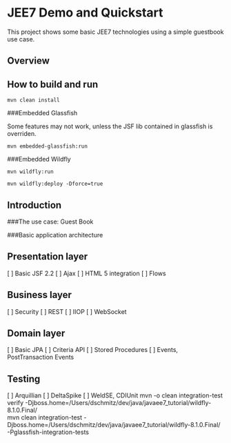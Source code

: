 JEE7 Demo and Quickstart
========================

This project shows some basic JEE7 technologies using a simple guestbook use case.

Overview
--------

How to build and run
--------------------
```
mvn clean install
```


###Embedded Glassfish

Some features may not work, unless the JSF lib contained in glassfish is overriden.
```
mvn embedded-glassfish:run
```


###Embedded Wildfly

```
mvn wildfly:run

mvn wildfly:deploy -Dforce=true
```

Introduction
------------

###The use case: Guest Book


###Basic application architecture


Presentation layer
------------------
[ ] Basic JSF 2.2
[ ] Ajax
[ ] HTML 5 integration
[ ] Flows


Business layer
--------------
[ ] Security
[ ] REST
[ ] IIOP
[ ] WebSocket

Domain layer
------------
[ ] Basic JPA
[ ] Criteria API
[ ] Stored Procedures
[ ] Events, PostTransaction Events



Testing
-------
[ ] Arquillian
[ ] DeltaSpike
[ ] WeldSE, CDIUnit
mvn -o clean integration-test verify -Djboss.home=/Users/dschmitz/dev/java/javaee7_tutorial/wildfly-8.1.0.Final/  
mvn clean integration-test -Djboss.home=/Users/dschmitz/dev/java/javaee7_tutorial/wildfly-8.1.0.Final/ -Pglassfish-integration-tests

